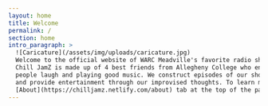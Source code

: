 ```yaml
---
layout: home
title: Welcome
permalink: /
section: home
intro_paragraph: >
  ![Caricature](/assets/img/uploads/caricature.jpg)
  Welcome to the official website of WARC Meadville's favorite radio show Chill JamZ.
  Chill JamZ is made up of 4 best friends from Allegheny College who enjoy making
  people laugh and playing good music. We construct episodes of our show on the spot
  and provide entertainment through our improvised thoughts. To learn more, click the
  [About](https://chilljamz.netlify.com/about) tab at the top of the page.
---
```

